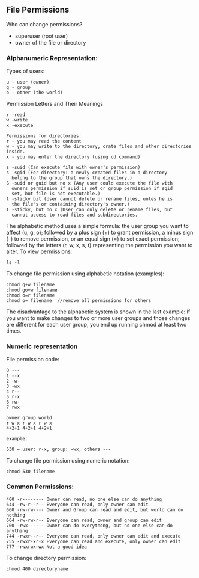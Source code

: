 ## File Permissions
Who can change permissions?
- superuser (root user)
- owner of the file or directory
### Alphanumeric Representation:
Types of users:
```
u - user (owner)
g - group
o - other (the world)
```
Permission Letters and Their Meanings
```
r -read
w -write
x -execute

Permissions for directories:
r - you may read the content
w - you may write to the directory, crate files and other directories inside.
x - you may enter the directory (using cd command)

s -suid (Can execute file with owner's permission)
s -sgid (For directory: a newly created files in a directory
  belong to the group that owns the directory.)
S -suid or guid but no x (Any user could execute the file with
  owners permission if suid is set or group permission if sgid
  set, but file is not executable.)
t -sticky bit (User cannot delete or rename files, unles he is
  the file's or containing directory's owner.)
T -sticky, but no x (User can only delete or rename files, but 
  cannot access to read files and subdirectories.
```
The alphabetic method uses
a simple formula: the user group you want to affect (u, g, o); followed by a plus sign (+) to grant
permission, a minus sign (–) to remove permission, or an equal sign (=) to set exact permission;
followed by the letters (r, w, x, s, t) representing the permission you want to alter.
To view permissions:
```
ls -l
```
To change file permission using alphabetic notation (examples):
```
chmod g+w filename
chmod go+w filename
chmod o=r filename
chmod o= filename  //remove all permissions for others
```
The disadvantage to the alphabetic system is shown in the last example: If you want to make changes
to two or more user groups and those changes are different for each user group, you end up running
chmod at least two times.

### Numeric representation
File permission code:
```
0 ---
1 --x
2 -w-
3 -wx
4 r--
5 r-x
6 rw-
7 rwx

owner group world
r w x r w x r w x
4+2+1 4+2+1 4+2+1

example:
 
530 = user: r-x, group: -wx, others ---
```
To change file permission using numeric notation:
```
chmod 530 filename
```
### Common Permissions:
```
400 -r-------- Owner can read, no one else can do anything
644 -rw-r--r-- Everyone can read, only owner can edit
660 -rw-rw---- Owner and Group can read and edit, but world can do nothing
664 -rw-rw-r-- Everyone can read, owner and group can edit
700 -rwx------ Owner can do everytnong, but no one else can do anything
744 -rwxr--r-- Everyone can read, only owner can edit and execute
755 -rwxr-xr-x Everyone can read and execute, only owner can edit
777 -rwxrwxrwx Not a good idea 
```


To change directory permission:
```
chmod 400 directoryname
```
